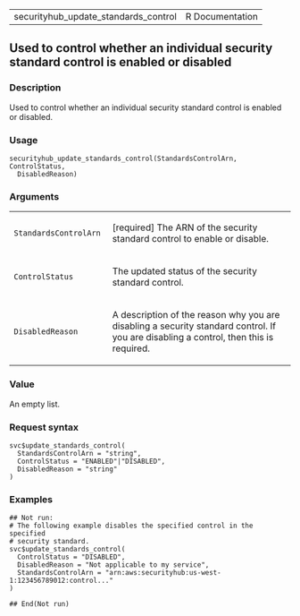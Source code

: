<table style="width: 100%;">
<tbody>
<tr class="odd">
<td>securityhub_update_standards_control</td>
<td style="text-align: right;">R Documentation</td>
</tr>
</tbody>
</table>

## Used to control whether an individual security standard control is enabled or disabled

### Description

Used to control whether an individual security standard control is
enabled or disabled.

### Usage

    securityhub_update_standards_control(StandardsControlArn, ControlStatus,
      DisabledReason)

### Arguments

<table>
<colgroup>
<col style="width: 35%" />
<col style="width: 65%" />
</colgroup>
<tbody>
<tr class="odd">
<td><code
id="securityhub_update_standards_control_:_StandardsControlArn">StandardsControlArn</code></td>
<td><p>[required] The ARN of the security standard control to enable or
disable.</p></td>
</tr>
<tr class="even">
<td><code
id="securityhub_update_standards_control_:_ControlStatus">ControlStatus</code></td>
<td><p>The updated status of the security standard control.</p></td>
</tr>
<tr class="odd">
<td><code
id="securityhub_update_standards_control_:_DisabledReason">DisabledReason</code></td>
<td><p>A description of the reason why you are disabling a security
standard control. If you are disabling a control, then this is
required.</p></td>
</tr>
</tbody>
</table>

### Value

An empty list.

### Request syntax

    svc$update_standards_control(
      StandardsControlArn = "string",
      ControlStatus = "ENABLED"|"DISABLED",
      DisabledReason = "string"
    )

### Examples

    ## Not run: 
    # The following example disables the specified control in the specified
    # security standard.
    svc$update_standards_control(
      ControlStatus = "DISABLED",
      DisabledReason = "Not applicable to my service",
      StandardsControlArn = "arn:aws:securityhub:us-west-1:123456789012:control..."
    )

    ## End(Not run)
